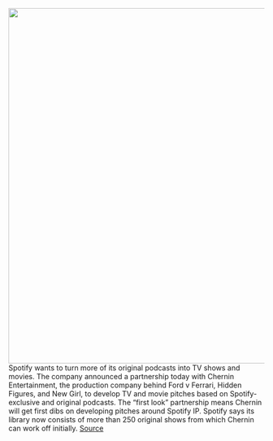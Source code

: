 <img src='https://cdn.vox-cdn.com/thumbor/ThMvm5e6W1IqqMg8dE_lknydqR4=/0x0:1920x1280/1200x800/filters:focal(807x487:1113x793)/cdn.vox-cdn.com/uploads/chorus_image/image/67462148/cherninspotify.0.jpg' width='700px' /><br/>
Spotify wants to turn more of its original podcasts into TV shows and movies. The company announced a partnership today with Chernin Entertainment, the production company behind Ford v Ferrari, Hidden Figures, and New Girl, to develop TV and movie pitches based on Spotify-exclusive and original podcasts. The “first look” partnership means Chernin will get first dibs on developing pitches around Spotify IP. Spotify says its library now consists of more than 250 original shows from which Chernin can work off initially.
<a href='https://www.theverge.com/2020/9/24/21453026/spotify-chernin-entertainment-partnership-first-look-podcast-ip'> Source <a/>